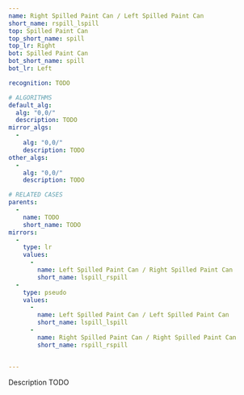 ```yaml
---
name: Right Spilled Paint Can / Left Spilled Paint Can
short_name: rspill_lspill
top: Spilled Paint Can
top_short_name: spill
top_lr: Right
bot: Spilled Paint Can
bot_short_name: spill
bot_lr: Left

recognition: TODO

# ALGORITHMS
default_alg:
  alg: "0,0/"
  description: TODO
mirror_algs:
  -
    alg: "0,0/"
    description: TODO
other_algs:
  -
    alg: "0,0/"
    description: TODO

# RELATED CASES
parents:
  -
    name: TODO
    short_name: TODO
mirrors:
  -
    type: lr
    values: 
      -
        name: Left Spilled Paint Can / Right Spilled Paint Can
        short_name: lspill_rspill
  -
    type: pseudo
    values: 
      -
        name: Left Spilled Paint Can / Left Spilled Paint Can
        short_name: lspill_lspill
      -
        name: Right Spilled Paint Can / Right Spilled Paint Can
        short_name: rspill_rspill


---
```


Description TODO

